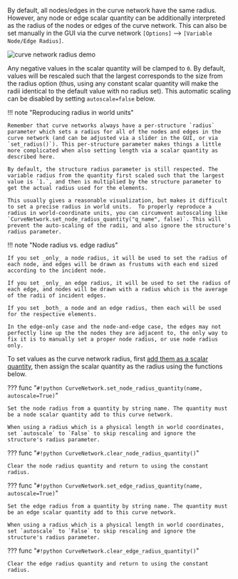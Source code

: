 By default, all nodes/edges in the curve network have the same radius. However, any node or edge scalar quantity can be additionally interpreted as the radius of the nodes or edges of the curve network. This can also be set manually in the GUI via the curve network `[Options]` --> `[Variable Node/Edge Radius]`.

![curve network radius demo]([[url.prefix]]/media/curve_network_variable_radius.jpg)

Any negative values in the scalar quantity will be clamped to `0`. By default, values will be rescaled such that the largest corresponds to the size from the radius option (thus, using any constant scalar quantity will make the radii identical to the default value with no radius set). This automatic scaling can be disabled by setting `autoscale=false` below.

!!! note "Reproducing radius in world units"

    Remember that curve networks always have a per-structure `radius` parameter which sets a radius for all of the nodes and edges in the curve network (and can be adjusted via a slider in the GUI, or via `set_radius()`). This per-structure parameter makes things a little more complicated when also setting length via a scalar quantity as described here.

    By default, the structure radius parameter is still respected. The variable radius from the quantity first scaled such that the largest value is `1.`, and then is multiplied by the structure parameter to get the actual radius used for the elements.

    This usually gives a reasonable visualization, but makes it difficult to set a precise radius in world units.  To properly reproduce a radius in world-coordinate units, you can circumvent autoscaling like `CurveNetwork.set_node_radius_quantity("q_name", false)`. This will prevent the auto-scaling of the radii, and also ignore the structure's radius parameter.

!!! note "Node radius vs. edge radius"

    If you set _only_ a node radius, it will be used to set the radius of each node, and edges will be drawn as frustums with each end sized according to the incident node.

    If you set _only_ an edge radius, it will be used to set the radius of each edge, and nodes will be drawn with a radius which is the average of the radii of incident edges.
    
    If you set _both_ a node and an edge radius, then each will be used for the respective elements.

    In the edge-only case and the node-and-edge case, the edges may not perfectly line up the the nodes they are adjacent to, the only way to fix it is to manually set a proper node radius, or use node radius only.


To set values as the curve network radius, first [add them as a scalar quantity]([[url.prefix]]/structures/curve_network/scalar_quantities/), then assign the scalar quantity as the radius using the functions below.


??? func "`#!python CurveNetwork.set_node_radius_quantity(name, autoscale=True)`"

    Set the node radius from a quantity by string name. The quantity must be a node scalar quantity add to this curve network.
    
    When using a radius which is a physical length in world coordinates, set `autoscale` to `False` to skip rescaling and ignore the structure's radius parameter.

??? func "`#!python CurveNetwork.clear_node_radius_quantity()`"

    Clear the node radius quantity and return to using the constant radius.


??? func "`#!python CurveNetwork.set_edge_radius_quantity(name, autoscale=True)`"

    Set the edge radius from a quantity by string name. The quantity must be an edge scalar quantity add to this curve network.
    
    When using a radius which is a physical length in world coordinates, set `autoscale` to `False` to skip rescaling and ignore the structure's radius parameter.

??? func "`#!python CurveNetwork.clear_edge_radius_quantity()`"

    Clear the edge radius quantity and return to using the constant radius.

